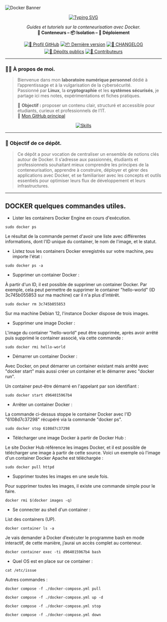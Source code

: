 ![Docker Banner](https://thingsolver.com/wp-content/uploads/docker-cover.png)

<div align="center">

  <a href="https://github.com/0xCyberLiTech">
    <img src="https://readme-typing-svg.herokuapp.com?font=Fira+Code&size=32&pause=1000&color=D14A4A&center=true&vCenter=true&width=700&lines=CONTENEURISATION+AVEC+DOCKER;Docker+•+Docker+Compose+•+Portainer;Tutoriels+et+Guides+Pratiques" alt="Typing SVG" />
  </a>

  <p align="center">
    <em>Guides et tutoriels sur la conteneurisation avec Docker.</em><br>
    <b>🐳 Conteneurs – 📦 Isolation – 🚀 Déploiement</b>
  </p>

  [![🔗 Profil GitHub](https://img.shields.io/badge/Profil-GitHub-181717?logo=github&style=flat-square)](https://github.com/0xCyberLiTech)
  [![📦 Dernière version](https://img.shields.io/github/v/release/0xCyberLiTech/Docker?label=version&style=flat-square&color=blue)](https://github.com/0xCyberLiTech/Docker/releases/latest)
  [![📄 CHANGELOG](https://img.shields.io/badge/📄%20Changelog-Docker-blue?style=flat-square)](https://github.com/0xCyberLiTech/Docker/blob/main/CHANGELOG.md)
  [![📂 Dépôts publics](https://img.shields.io/badge/Dépôts-publics-blue?style=flat-square)](https://github.com/0xCyberLiTech?tab=repositories)
  [![👥 Contributeurs](https://img.shields.io/badge/👥%20Contributeurs-cliquez%20ici-007ec6?style=flat-square)](https://github.com/0xCyberLiTech/Docker/graphs/contributors)

</div>

---

### 👨‍💻 **À propos de moi.**

> Bienvenue dans mon **laboratoire numérique personnel** dédié à l’apprentissage et à la vulgarisation de la cybersécurité.  
> Passionné par **Linux**, la **cryptographie** et les **systèmes sécurisés**, je partage ici mes notes, expérimentations et fiches pratiques.  
>  
> 🎯 **Objectif :** proposer un contenu clair, structuré et accessible pour étudiants, curieux et professionnels de l’IT.  
> 🔗 [Mon GitHub principal](https://github.com/0xCyberLiTech)

<p align="center">
  <a href="https://skillicons.dev">
    <img src="https://skillicons.dev/icons?i=linux,debian,bash,docker,nginx,git,vim" alt="Skills" />
  </a>
</p>

---

### 🎯 **Objectif de ce dépôt.**

> Ce dépôt a pour vocation de centraliser un ensemble de notions clés autour de Docker. Il s’adresse aux passionnés, étudiants et professionnels souhaitant mieux comprendre les principes de la conteneurisation,
> apprendre à construire, déployer et gérer des applications avec Docker, et se familiariser avec les concepts et outils essentiels pour optimiser leurs flux de développement et leurs infrastructures.

---

## DOCKER quelques commandes utiles.

- Lister les containers Docker Engine en cours d'exécution.
```
sudo docker ps
```
Le résultat de la commande permet d'avoir une liste avec différentes informations, dont l'ID unique du container, le nom de l'image, et le statut.

- Listez tous les containers Docker enregistrés sur votre machine, peu importe l'état :
```
sudo docker ps -a
```
- Supprimer un container Docker :

À partir d'un ID, il est possible de supprimer un container Docker.
Par exemple, cela peut permettre de supprimer le container "hello-world" (ID 3c745b055853 sur ma machine) car il n'a plus d'intérêt.
```
sudo docker rm 3c745b055853
```
Sur ma machine Debian 12, l'instance Docker dispose de trois images.

- Supprimer une image Docker :

L'image du container "hello-world" peut être supprimée, après avoir arrêté puis supprimé le container associé, via cette commande :
```
sudo docker rmi hello-world
```
- Démarrer un container Docker :

Avec Docker, on peut démarrer un container existant mais arrêté avec "docker start" mais aussi créer un container et le démarrer avec "docker run".

Un container peut-être démarré en l'appelant par son identifiant :
```
sudo docker start d964015967b4
```
- Arrêter un container Docker :

La commande ci-dessus stoppe le container Docker avec l'ID "6108d7c37298" récupéré via la commande "docker ps".
```
sudo docker stop 6108d7c37298
```
- Télécharger une image Docker à partir de Docker Hub :
   
Le site Docker Hub référence les images Docker, et il est possible de télécharger une image à partir de cette source. Voici un exemple où l'image d'un container Docker Apache est téléchargée :
```
sudo docker pull httpd
```
- Supprimer toutes les images en une seule fois.

Pour supprimer toutes les images, il existe une commande simple pour le faire.
```
docker rmi $(docker images -q)
```
- Se connecter au shell d'un container :

List des containers (UP).
```
docker container ls -a
```
Je vais demander à Docker d’exécuter le programme bash en mode interactif, de cette manière, j’aurai un accès complet au conteneur.
```
docker container exec -ti d964015967b4 bash
```
- Quel OS est en place sur ce container :
```
cat /etc/issue
```
Autres commandes :
```
docker compose -f ./docker-compose.yml pull
```
```
docker compose -f ./docker-compose.yml up -d
```
```
docker compose -f ./docker-compose.yml stop
```
```
docker compose -f ./docker-compose.yml down
```
